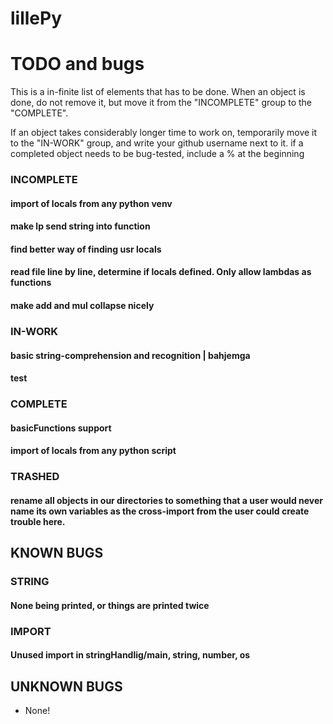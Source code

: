 # lillePy

# TODO and bugs
This is a in-finite list of elements that has to be done.
When an object is done, do not remove it, but move it from
the "INCOMPLETE" group to the "COMPLETE".

If an object takes considerably longer time to work on,
temporarily move it to the "IN-WORK" group, and write your
github username next to it.
if a completed object needs to be bug-tested, include a % at the beginning

### INCOMPLETE
  #### import of locals from any python venv
  #### make lp send string into function
  #### find better way of finding usr locals
  #### read file line by line, determine if locals defined. Only allow lambdas as functions
  #### make add and mul collapse nicely
### IN-WORK
  #### basic string-comprehension and recognition | bahjemga
  #### test
### COMPLETE
  #### basicFunctions support
  #### import of locals from any python script
### TRASHED
  #### rename all objects in our directories to something that a user would never name its own variables as the cross-import from the user could create trouble here.

## KNOWN BUGS

### STRING
  #### None being printed, or things are printed twice
### IMPORT
  #### Unused import in stringHandlig/main, string, number, os

## UNKNOWN BUGS
  - None!
